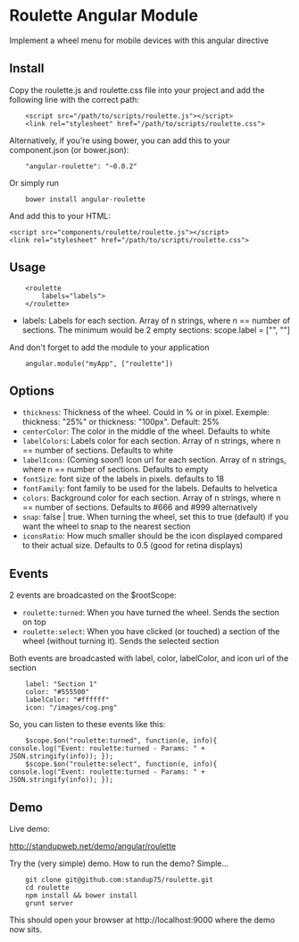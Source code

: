 Roulette Angular Module
========================

Implement a wheel menu for mobile devices with this angular directive

Install
-------

Copy the roulette.js and roulette.css file into your project and add the following line with the correct path:

		<script src="/path/to/scripts/roulette.js"></script>
		<link rel="stylesheet" href="/path/to/scripts/roulette.css">


Alternatively, if you're using bower, you can add this to your component.json (or bower.json):

		"angular-roulette": "~0.0.2"

Or simply run

		bower install angular-roulette

And add this to your HTML:

    <script src="components/roulette/roulette.js"></script>
    <link rel="stylesheet" href="/path/to/scripts/roulette.css">


Usage
-----
		<roulette
			labels="labels">
		</roulette>

- labels: Labels for each section. Array of n strings, where n == number of sections. The minimum would be 2 empty sections: scope.label = ["", ""]

And don't forget to add the module to your application

		angular.module("myApp", ["roulette"])

Options
-------

- `thickness`: Thickness of the wheel. Could in % or in pixel. Exemple: thickness: "25%" or thickness: "100px". Default: 25%
- `centerColor`: The color in the middle of the wheel. Defaults to white
- `labelColors`: Labels color for each section. Array of n strings, where n == number of sections. Defaults to white
- `labelIcons`: (Coming soon!) Icon url for each section. Array of n strings, where n == number of sections. Defaults to empty
- `fontSize`: font size of the labels in pixels. defaults to 18
- `fontFamily`: font family to be used for the labels. Defaults to helvetica
- `colors`: Background color for each section. Array of n strings, where n == number of sections. Defaults to #666 and #999 alternatively
- `snap`: false | true. When turning the wheel, set this to true (default) if you want the wheel to snap to the nearest section
- `iconsRatio`: How much smaller should be the icon displayed compared to their actual size. Defaults to 0.5 (good for retina displays)

Events
------

2 events are broadcasted on the $rootScope:
- `roulette:turned`: When you have turned the wheel. Sends the section on top
- `roulette:select`: When you have clicked (or touched) a section of the wheel (without turning it). Sends the selected section

Both events are broadcasted with label, color, labelColor, and icon url of the section

		label: "Section 1"
		color: "#555500"
		labelColor: "#ffffff"
		icon: "/images/cog.png"

So, you can listen to these events like this:

		$scope.$on("roulette:turned", function(e, info){ console.log("Event: roulette:turned - Params: " + JSON.stringify(info)); });
		$scope.$on("roulette:select", function(e, info){ console.log("Event: roulette:turned - Params: " + JSON.stringify(info)); });

Demo
----

Live demo:

http://standupweb.net/demo/angular/roulette

Try the (very simple) demo. How to run the demo? Simple...

		git clone git@github.com:standup75/roulette.git
		cd roulette
		npm install && bower install
		grunt server

This should open your browser at http://localhost:9000 where the demo now sits.
